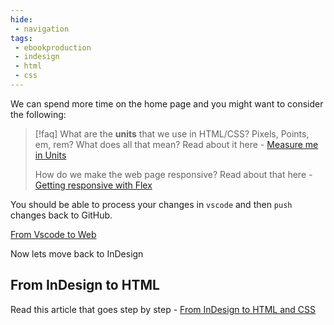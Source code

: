 ```yaml
---
hide:
 - navigation
tags:
 - ebookproduction
 - indesign
 - html
 - css
---
```


We can spend more time on the home page and you might want to consider the following: 

> [!faq] 
> What are the **units** that we use in HTML/CSS? Pixels, Points, em, rem? What does all that mean? Read about it here - [Measure me in Units](../../Articles/Measure%20me%20in%20Units.md) 
> 
> How do we make the web page responsive? Read about that here - [Getting responsive with Flex](../../Web%20Sites%20with%20GitHub/Getting%20responsive%20with%20Flex.md)

You should be able to process your changes in `vscode` and then `push` changes back to GitHub.

[From Vscode to Web](From%20Vscode%20to%20Web.md)

Now lets move back to InDesign

## From InDesign to HTML

Read this article that goes step by step - [From InDesign to HTML and CSS](../../../Web%20Sites%20with%20GitHub/From%20InDesign%20to%20HTML%20and%20CSS.md)